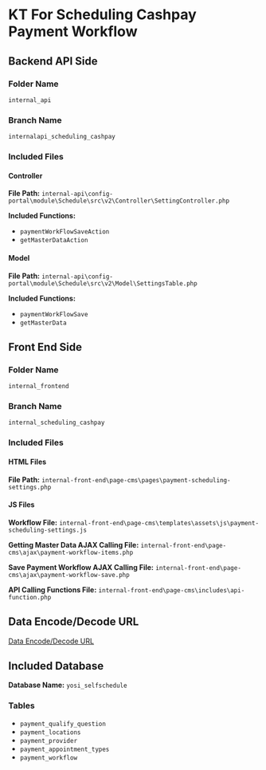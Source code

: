# KT For Scheduling Cashpay Payment Workflow

## Backend API Side

### Folder Name
`internal_api`

### Branch Name
`internalapi_scheduling_cashpay`

### Included Files

#### Controller
**File Path:**
`internal-api\config-portal\module\Schedule\src\v2\Controller\SettingController.php`

**Included Functions:**
- `paymentWorkFlowSaveAction`
- `getMasterDataAction`

#### Model
**File Path:**
`internal-api\config-portal\module\Schedule\src\v2\Model\SettingsTable.php`

**Included Functions:**
- `paymentWorkFlowSave`
- `getMasterData`

## Front End Side

### Folder Name
`internal_frontend`

### Branch Name
`internal_scheduling_cashpay`

### Included Files

#### HTML Files
**File Path:**
`internal-front-end\page-cms\pages\payment-scheduling-settings.php`

#### JS Files
**Workflow File:**
`internal-front-end\page-cms\templates\assets\js\payment-scheduling-settings.js`

**Getting Master Data AJAX Calling File:**
`internal-front-end\page-cms\ajax\payment-workflow-items.php`

**Save Payment Workflow AJAX Calling File:**
`internal-front-end\page-cms\ajax\payment-workflow-save.php`

**API Calling Functions File:**
`internal-front-end\page-cms\includes\api-function.php`

## Data Encode/Decode URL

[Data Encode/Decode URL](https://test1internalapi.yosicare.com/portal/registration/v1/test)

## Included Database

**Database Name:**
`yosi_selfschedule`

### Tables
- `payment_qualify_question`
- `payment_locations`
- `payment_provider`
- `payment_appointment_types`
- `payment_workflow`
